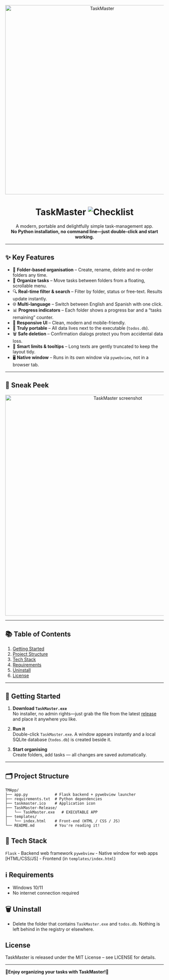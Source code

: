 <p align="center">
  <img src="docs/banner.svg" alt="TaskMaster" width="600">
</p>

<h1 align="center">TaskMaster <img alt="Checklist" src="https://img.shields.io/badge/-v1.0.0-4caf50?style=flat-square&logo=todoist&logoColor=white"></h1>

<p align="center">
  A modern, portable and delightfully simple task-management app.<br>
  <b>No Python installation, no command line—just double-click and start working.</b>
</p>

---

## ✨ Key Features
- 📁 **Folder-based organisation** – Create, rename, delete and re-order folders any time.  
- 🔀 **Organize tasks** – Move tasks between folders from a floating, scrollable menu.  
- 🔍 **Real-time filter & search** – Filter by folder, status or free-text. Results update instantly.  
- 🌐 **Multi-language** – Switch between English and Spanish with one click.  
- 📊 **Progress indicators** – Each folder shows a progress bar and a “tasks remaining” counter.  
- 📱 **Responsive UI** – Clean, modern and mobile-friendly.  
- 💾 **Truly portable** – All data lives next to the executable (`todos.db`).  
- 🗑 **Safe deletion** – Confirmation dialogs protect you from accidental data loss.  
- 📝 **Smart limits & tooltips** – Long texts are gently truncated to keep the layout tidy.  
- 🖥 **Native window** – Runs in its own window via `pywebview`, not in a browser tab.  

---

## 📸 Sneak Peek
<!-- Replace with an actual screenshot or GIF -->
<p align="center">
  <img src="docs/screenshot.png" alt="TaskMaster screenshot" width="700">
</p>

---

## 📚 Table of Contents
1. [Getting Started](#-getting-started)
2. [Project Structure](#-project-structure)
3. [Tech Stack](#-tech-stack)
4. [Requirements](#️-requirements)
5. [Uninstall](#-uninstall)
6. [License](#license)

---

## 🚀 Getting Started

1. **Download `TaskMaster.exe`**  
   No installer, no admin rights—just grab the file from the latest
   [release](https://github.com/your-repo/TaskMaster/releases) and place it anywhere you like.

2. **Run it**  
   Double-click `TaskMaster.exe`. A window appears instantly and a local SQLite
   database (`todos.db`) is created beside it.

3. **Start organising**  
   Create folders, add tasks — all changes are saved automatically.

---

## 🗂️ Project Structure
```text
TMApp/
├── app.py            # Flask backend + pywebview launcher
├── requirements.txt  # Python dependencies
├── taskmaster.ico    # Application icon
├── TaskMaster-Release/
│   └── TaskMaster.exe   # EXECUTABLE APP
├── templates/
│   └── index.html    # Front-end (HTML / CSS / JS)
└── README.md         # You're reading it!
```

## 🔧 Tech Stack
`Flask` - Backend web framework
`pywebview` - Native window for web apps
[HTML/CSS/JS] - Frontend (in `templates/index.html`)

## ℹ️ Requirements

- Windows 10/11
- No internet connection required

## 🗑️ Uninstall

- Delete the folder that contains `TaskMaster.exe` and `todos.db`. Nothing is left
behind in the registry or elsewhere.

## License
TaskMaster is released under the MIT License – see LICENSE for details.

---

**🎉Enjoy organizing your tasks with TaskMaster!🎉**

